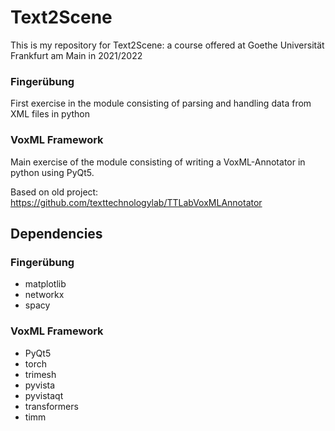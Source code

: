 # Text2Scene 

This is my repository for Text2Scene: a course offered at Goethe Universität Frankfurt am Main in 2021/2022

### Fingerübung
First exercise in the module consisting of parsing and handling data from XML files in python

### VoxML Framework
Main exercise of the module consisting of writing a VoxML-Annotator in python using PyQt5.

Based on old project: https://github.com/texttechnologylab/TTLabVoxMLAnnotator

## Dependencies

### Fingerübung
* matplotlib
* networkx
* spacy

### VoxML Framework
* PyQt5
* torch
* trimesh
* pyvista
* pyvistaqt
* transformers
* timm
